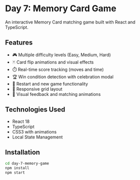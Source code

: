 # Day 7: Memory Card Game

An interactive Memory Card matching game built with React and TypeScript.

## Features
- 🎮 Multiple difficulty levels (Easy, Medium, Hard)
- 🃏 Card flip animations and visual effects
- ⏱️ Real-time score tracking (moves and time)
- 🏆 Win condition detection with celebration modal
- 🔄 Restart and new game functionality
- 📱 Responsive grid layout
- 🎯 Visual feedback and matching animations

## Technologies Used
- React 18
- TypeScript
- CSS3 with animations
- Local State Management

## Installation
```bash
cd day-7-memory-game
npm install
npm start